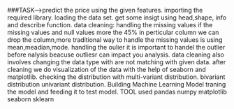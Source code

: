 ###TASK-->predict the price using the given features.
importing the required library.
loading the data set.
get some insigt using head,shape, info and describe function.
data cleaning:
handling the missing values if the missing values and null values more the 45% in perticular column we can drop the column,more traditional way to handle the missing values is using mean,meadian,mode.
handling the oulier it is important to handel the outlier before nalysis beacuse outliesr can impact you analysis.
data cleaning also involves changing the data type with are not matching with given data.
after cleaning we do visualization of the data with the help of seaborn and matplotlib.
checking the distribution with multi-variant distribution.
bivariant distribution
univariant distribution.
Building Machine Learning Model
traning the model and feeding it to test model.
TOOL used
pandas
numpy
matplotlib
seaborn
sklearn
